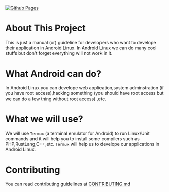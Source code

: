 [![Github Pages](https://github.com/amm834/Development-Environment-Setup-For-Android/actions/workflows/gh-pages.yml/badge.svg?branch=main)](https://github.com/amm834/Development-Environment-Setup-For-Android/actions/workflows/gh-pages.yml)

# About This Project

This is just a manual (or) guideline for developers who want to develope their application in Android Linux.
In Android Linux we can do many cool stuffs but don't forget everything will not work in it.

# What Android can do?

In Android Linux you can develope web application,system adminstration (if you have root access),hacking something (you should have root access but we can do a few thing without root access) ,etc.

# What we will use?

We will use `Termux` (a terminal emulator for Android) to run Linux/Unit commands and it will help you to install some compilers such as PHP,RustLang,C++,etc.
`Termux` will help us to develope our applications in Android Linux.

# Contributing

You can read contributing guidelines at [CONTRIBUTING.md](./CONTRIBUTING.md)
